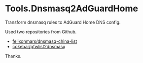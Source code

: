 # Tools.Dnsmasq2AdGuardHome
Transform dnsmasq rules to AdGuard Home DNS config.

Used two repositories from Github.

- [felixonmars/dnsmasq-china-list](https://github.com/felixonmars/dnsmasq-china-list)
- [cokebar/gfwlist2dnsmasq](https://github.com/cokebar/gfwlist2dnsmasq)

Thanks.